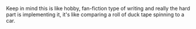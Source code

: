 
Keep in mind this is like hobby, fan-fiction type of writing and really the hard part is implementing it, it's like comparing a roll of duck tape spinning to a car.



